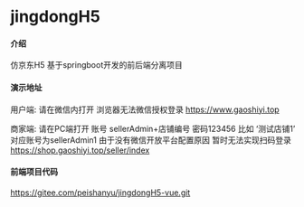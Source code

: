 # jingdongH5

#### 介绍
仿京东H5 基于springboot开发的前后端分离项目

#### 演示地址
用户端:
请在微信内打开 浏览器无法微信授权登录
https://www.gaoshiyi.top

商家端:
请在PC端打开 账号 sellerAdmin+店铺编号 密码123456  比如 ‘测试店铺1’   对应账号为sellerAdmin1
由于没有微信开放平台配置原因 暂时无法实现扫码登录
https://shop.gaoshiyi.top/seller/index 

#### 前端项目代码
https://gitee.com/peishanyu/jingdongH5-vue.git